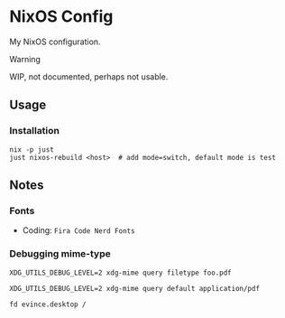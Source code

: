 # NixOS Config

My NixOS configuration.

> [!WARNING]  
> WIP, not documented, perhaps not usable.

## Usage

### Installation
```shell
nix -p just
just nixos-rebuild <host>  # add mode=switch, default mode is test
```

## Notes

### Fonts
 - Coding: `Fira Code Nerd Fonts`

### Debugging mime-type 

```shell
XDG_UTILS_DEBUG_LEVEL=2 xdg-mime query filetype foo.pdf

XDG_UTILS_DEBUG_LEVEL=2 xdg-mime query default application/pdf

fd evince.desktop /
```

